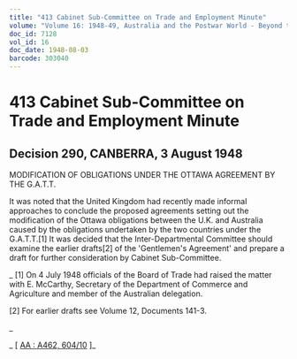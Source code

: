 ```yaml
---
title: "413 Cabinet Sub-Committee on Trade and Employment Minute"
volume: "Volume 16: 1948-49, Australia and the Postwar World - Beyond the Region"
doc_id: 7128
vol_id: 16
doc_date: 1948-08-03
barcode: 303040
---
```


# 413 Cabinet Sub-Committee on Trade and Employment Minute

## Decision 290, CANBERRA, 3 August 1948

MODIFICATION OF OBLIGATIONS UNDER THE OTTAWA AGREEMENT BY THE G.A.T.T.

It was noted that the United Kingdom had recently made informal approaches to conclude the proposed agreements setting out the modification of the Ottawa obligations between the U.K. and Australia caused by the obligations undertaken by the two countries under the G.A.T.T.[1] It was decided that the Inter-Departmental Committee should examine the earlier drafts[2] of the 'Gentlemen's Agreement' and prepare a draft for further consideration by Cabinet Sub-Committee.

_ [1] On 4 July 1948 officials of the Board of Trade had raised the matter with E. McCarthy, Secretary of the Department of Commerce and Agriculture and member of the Australian delegation.

[2] For earlier drafts see Volume 12, Documents 141-3.

_

_ [ [AA : A462, 604/10](http://www.naa.gov.au/cgi-bin/Search?O=I&Number=303040) ]_
